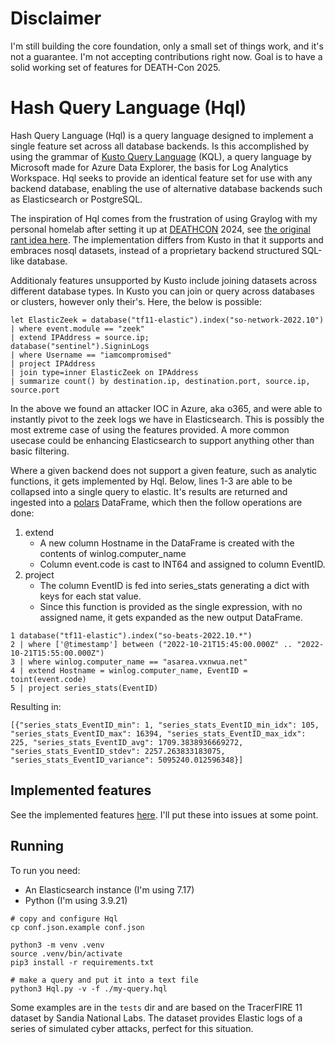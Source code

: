 # Disclaimer
I'm still building the core foundation, only a small set of things work, and it's not a guarantee.
I'm not accepting contributions right now.
Goal is to have a solid working set of features for DEATH-Con 2025.

# Hash Query Language (Hql)
Hash Query Language (Hql) is a query language designed to implement a single feature set across all database backends.
Is this accomplished by using the grammar of [Kusto Query Language](https://github.com/microsoft/Kusto-Query-Language) (KQL), a query language by Microsoft made for Azure Data Explorer, the basis for Log Analytics Workspace.
Hql seeks to provide an identical feature set for use with any backend database, enabling the use of alternative database backends such as Elasticsearch or PostgreSQL.

The inspiration of Hql comes from the frustration of using Graylog with my personal homelab after setting it up at [DEATHCON](https://deathcon.io) 2024, see [the original rant idea here](docs/MANIFESTO.md).
The implementation differs from Kusto in that it supports and embraces nosql datasets, instead of a proprietary backend structured SQL-like database.

Additionaly features unsupported by Kusto include joining datasets across different database types.
In Kusto you can join or query across databases or clusters, however only their's.
Here, the below is possible:

```
let ElasticZeek = database("tf11-elastic").index("so-network-2022.10")
| where event.module == "zeek"
| extend IPAddress = source.ip;
database("sentinel").SigninLogs
| where Username == "iamcompromised"
| project IPAddress
| join type=inner ElasticZeek on IPAddress
| summarize count() by destination.ip, destination.port, source.ip, source.port
```

In the above we found an attacker IOC in Azure, aka o365, and were able to instantly pivot to the zeek logs we have in Elasticsearch.
This is possibly the most extreme case of using the features provided.
A more common usecase could be enhancing Elasticsearch to support anything other than basic filtering.

Where a given backend does not support a given feature, such as analytic functions, it gets implemented by Hql.
Below, lines 1-3 are able to be collapsed into a single query to elastic.
It's results are returned and ingested into a [polars](https://docs.pola.rs/) DataFrame, which then the follow operations are done:

1. extend
    - A new column Hostname in the DataFrame is created with the contents of winlog.computer_name
    - Column event.code is cast to INT64 and assigned to column EventID.
2. project
    - The column EventID is fed into series_stats generating a dict with keys for each stat value.
    - Since this function is provided as the single expression, with no assigned name, it gets expanded as the new output DataFrame.

```
1 database("tf11-elastic").index("so-beats-2022.10.*")
2 | where ['@timestamp'] between ("2022-10-21T15:45:00.000Z" .. "2022-10-21T15:55:00.000Z")
3 | where winlog.computer_name == "asarea.vxnwua.net"
4 | extend Hostname = winlog.computer_name, EventID = toint(event.code)
5 | project series_stats(EventID)
```

Resulting in:

```
[{"series_stats_EventID_min": 1, "series_stats_EventID_min_idx": 105, "series_stats_EventID_max": 16394, "series_stats_EventID_max_idx": 225, "series_stats_EventID_avg": 1709.3838936669272, "series_stats_EventID_stdev": 2257.263833183075, "series_stats_EventID_variance": 5095240.012596348}]
```

## Implemented features
See the implemented features [here](docs/features/README.md).
I'll put these into issues at some point.

## Running
To run you need:

- An Elasticsearch instance (I'm using 7.17)
- Python (I'm using 3.9.21)

```
# copy and configure Hql
cp conf.json.example conf.json

python3 -m venv .venv
source .venv/bin/activate
pip3 install -r requirements.txt

# make a query and put it into a text file
python3 Hql.py -v -f ./my-query.hql
```

Some examples are in the `tests` dir and are based on the TracerFIRE 11 dataset by Sandia National Labs.
The dataset provides Elastic logs of a series of simulated cyber attacks, perfect for this situation.